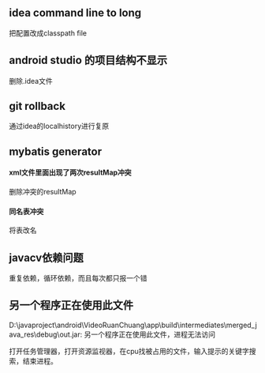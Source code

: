 ## idea  command line to long

把配置改成classpath file





## android studio 的项目结构不显示

删除.idea文件





## git rollback

通过idea的localhistory进行复原





## mybatis generator

#### xml文件里面出现了两次resultMap冲突

删除冲突的resultMap

#### 同名表冲突

将表改名





## javacv依赖问题

重复依赖，循环依赖，而且每次都只报一个错





## 另一个程序正在使用此文件

D:\javaproject\android\VideoRuanChuang\app\build\intermediates\merged_java_res\debug\out.jar: 另一个程序正在使用此文件，进程无法访问

打开任务管理器，打开资源监视器，在cpu找被占用的文件，输入提示的关键字搜索，结束进程。

